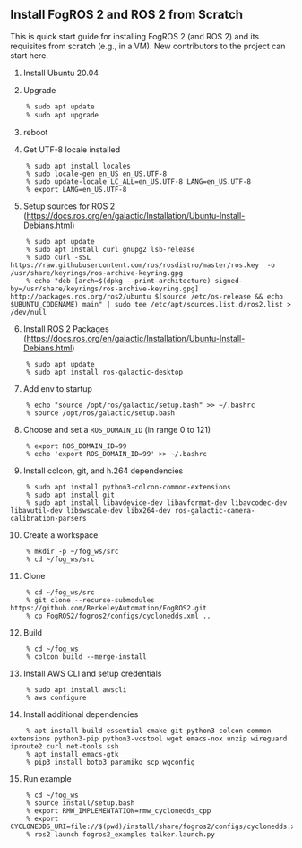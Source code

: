 Install FogROS 2 and ROS 2 from Scratch
---

This is quick start guide for installing FogROS 2 (and ROS 2) and its requisites from scratch (e.g., in a VM).  New contributors to the project can start here.

1. Install Ubuntu 20.04

2. Upgrade
```bash
    % sudo apt update
    % sudo apt upgrade
```

3. reboot

4. Get UTF-8 locale installed

```
    % sudo apt install locales
    % sudo locale-gen en_US en_US.UTF-8
    % sudo update-locale LC_ALL=en_US.UTF-8 LANG=en_US.UTF-8
    % export LANG=en_US.UTF-8
```

5. Setup sources for ROS 2 (https://docs.ros.org/en/galactic/Installation/Ubuntu-Install-Debians.html)

```
    % sudo apt update
    % sudo apt install curl gnupg2 lsb-release
    % sudo curl -sSL https://raw.githubusercontent.com/ros/rosdistro/master/ros.key  -o /usr/share/keyrings/ros-archive-keyring.gpg
    % echo "deb [arch=$(dpkg --print-architecture) signed-by=/usr/share/keyrings/ros-archive-keyring.gpg] http://packages.ros.org/ros2/ubuntu $(source /etc/os-release && echo $UBUNTU_CODENAME) main" | sudo tee /etc/apt/sources.list.d/ros2.list > /dev/null
```

6. Install ROS 2 Packages (https://docs.ros.org/en/galactic/Installation/Ubuntu-Install-Debians.html)

```
    % sudo apt update
    % sudo apt install ros-galactic-desktop
```

7. Add env to startup

```
    % echo "source /opt/ros/galactic/setup.bash" >> ~/.bashrc
    % source /opt/ros/galactic/setup.bash
```

8. Choose and set a `ROS_DOMAIN_ID` (in range 0 to 121)

```
    % export ROS_DOMAIN_ID=99
    % echo 'export ROS_DOMAIN_ID=99' >> ~/.bashrc
```
9. Install colcon, git, and h.264 dependencies

```
    % sudo apt install python3-colcon-common-extensions
    % sudo apt install git
    % sudo apt install libavdevice-dev libavformat-dev libavcodec-dev libavutil-dev libswscale-dev libx264-dev ros-galactic-camera-calibration-parsers
```

10. Create a workspace

```
    % mkdir -p ~/fog_ws/src
    % cd ~/fog_ws/src
```

11. Clone

```
    % cd ~/fog_ws/src
    % git clone --recurse-submodules https://github.com/BerkeleyAutomation/FogROS2.git
    % cp FogROS2/fogros2/configs/cyclonedds.xml ..
```

12. Build

```
    % cd ~/fog_ws
    % colcon build --merge-install
```

13. Install AWS CLI and setup credentials

```
    % sudo apt install awscli
    % aws configure
```

14. Install additional dependencies

```
    % apt install build-essential cmake git python3-colcon-common-extensions python3-pip python3-vcstool wget emacs-nox unzip wireguard iproute2 curl net-tools ssh
    % apt install emacs-gtk
    % pip3 install boto3 paramiko scp wgconfig
```
   
15. Run example

```
    % cd ~/fog_ws
    % source install/setup.bash
    % export RMW_IMPLEMENTATION=rmw_cyclonedds_cpp 
    % export CYCLONEDDS_URI=file://$(pwd)/install/share/fogros2/configs/cyclonedds.xml
    % ros2 launch fogros2_examples talker.launch.py
```
